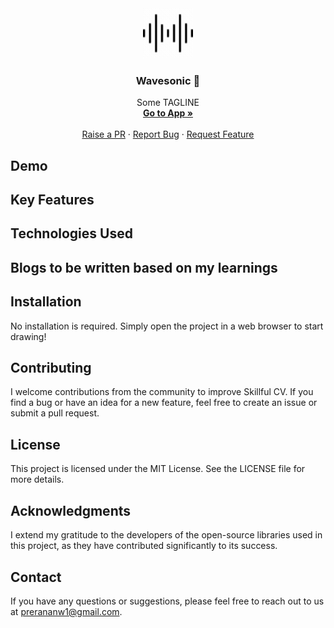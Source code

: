 <div align="center">
  <a href="https://github.com/prerana1821/wavesonic">
    <img src="./logo.gif" alt="Logo" width="80" height="80">
  </a>

  <h3 align="center">Wavesonic 🌊</h3>

  <p align="center">
      Some TAGLINE
    <br />
    <a href=""><strong>Go to App »</strong></a>
    <br />
    <br />
    <a href="https://github.com/prerana1821/wavesonic/pulls">Raise a PR</a>
    ·
    <a href="https://github.com/prerana1821/wavesonic/issues">Report Bug</a>
    ·
    <a href="https://github.com/prerana1821/wavesonic/issues">Request Feature</a>
  </p>
</div>

<p align="center">

</p>

## Demo

## Key Features

## Technologies Used

## Blogs to be written based on my learnings

## Installation

No installation is required. Simply open the project in a web browser to start drawing!

## Contributing

I welcome contributions from the community to improve Skillful CV. If you find a bug or have an idea for a new feature, feel free to create an issue or submit a pull request.

## License

This project is licensed under the MIT License. See the LICENSE file for more details.

## Acknowledgments

I extend my gratitude to the developers of the open-source libraries used in this project, as they have contributed significantly to its success.

## Contact

If you have any questions or suggestions, please feel free to reach out to us at prerananw1@gmail.com.
